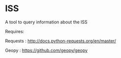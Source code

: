 # ISS
A tool to query information about the ISS

Requires:

Requests : http://docs.python-requests.org/en/master/

Geopy : https://github.com/geopy/geopy
